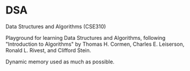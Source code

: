 # DSA
Data Structures and Algorithms (CSE310)

Playground for learning Data Structures and Algorithms, following "Introduction to Algorithms" by Thomas H. Cormen, Charles E. Leiserson, Ronald L. Rivest, and Clifford Stein.

Dynamic memory used as much as possible.
